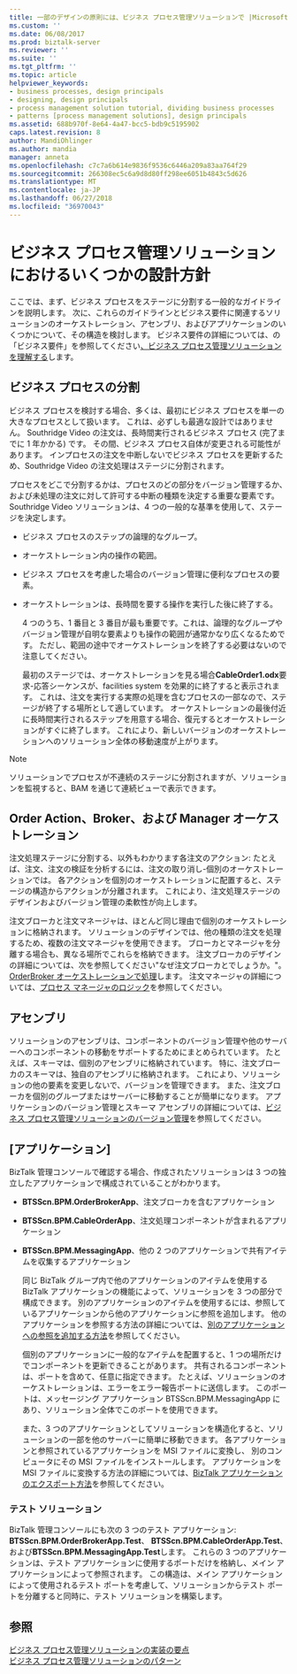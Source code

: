 ```yaml
---
title: 一部のデザインの原則には、ビジネス プロセス管理ソリューションで |Microsoft Docs
ms.custom: ''
ms.date: 06/08/2017
ms.prod: biztalk-server
ms.reviewer: ''
ms.suite: ''
ms.tgt_pltfrm: ''
ms.topic: article
helpviewer_keywords:
- business processes, design principals
- designing, design principals
- process management solution tutorial, dividing business processes
- patterns [process management solutions], design principals
ms.assetid: 688b970f-8e64-4a47-bcc5-bdb9c5195902
caps.latest.revision: 8
author: MandiOhlinger
ms.author: mandia
manager: anneta
ms.openlocfilehash: c7c7a6b614e9836f9536c6446a209a83aa764f29
ms.sourcegitcommit: 266308ec5c6a9d8d80ff298ee6051b4843c5d626
ms.translationtype: MT
ms.contentlocale: ja-JP
ms.lasthandoff: 06/27/2018
ms.locfileid: "36970043"
---
```

# <a name="some-design-principles-in-the-business-process-management-solution"></a>ビジネス プロセス管理ソリューションにおけるいくつかの設計方針
ここでは、まず、ビジネス プロセスをステージに分割する一般的なガイドラインを説明します。 次に、これらのガイドラインとビジネス要件に関連するソリューションのオーケストレーション、アセンブリ、およびアプリケーションのいくつかについて、その構造を検討します。 ビジネス要件の詳細については、の「ビジネス要件」を参照してください[、ビジネス プロセス管理ソリューションを理解する](../core/understanding-the-business-process-management-solution.md)します。  
  
## <a name="dividing-business-processes"></a>ビジネス プロセスの分割  
 ビジネス プロセスを検討する場合、多くは、最初にビジネス プロセスを単一の大きなプロセスとして扱います。 これは、必ずしも最適な設計ではありません。 Southridge Video の注文は、長時間実行されるビジネス プロセス (完了までに 1 年かかる) です。 その間、ビジネス プロセス自体が変更される可能性があります。 インプロセスの注文を中断しないでビジネス プロセスを更新するため、Southridge Video の注文処理はステージに分割されます。  
  
 プロセスをどこで分割するかは、プロセスのどの部分をバージョン管理するか、および未処理の注文に対して許可する中断の種類を決定する重要な要素です。 Southridge Video ソリューションは、4 つの一般的な基準を使用して、ステージを決定します。  
  
- ビジネス プロセスのステップの論理的なグループ。  
  
- オーケストレーション内の操作の範囲。  
  
- ビジネス プロセスを考慮した場合のバージョン管理に便利なプロセスの要素。  
  
- オーケストレーションは、長時間を要する操作を実行した後に終了する。  
  
  4 つのうち、1 番目と 3 番目が最も重要です。これは、論理的なグループやバージョン管理が自明な要素よりも操作の範囲が通常かなり広くなるためです。 ただし、範囲の途中でオーケストレーションを終了する必要はないので注意してください。  
  
  最初のステージでは、オーケストレーションを見る場合**CableOrder1.odx**要求-応答シーケンスが、facilities system を効果的に終了すると表示されます。 これは、注文を実行する実際の処理を含むプロセスの一部なので、ステージが終了する場所として適しています。 オーケストレーションの最後付近に長時間実行されるステップを用意する場合、復元するとオーケストレーションがすぐに終了します。 これにより、新しいバージョンのオーケストレーションへのソリューション全体の移動速度が上がります。  
  
> [!NOTE]
>  ソリューションでプロセスが不連続のステージに分割されますが、ソリューションを監視すると、BAM を通じて連続ビューで表示できます。  
  
## <a name="order-action-broker-and-manager-orchestrations"></a>Order Action、Broker、および Manager オーケストレーション  
 注文処理ステージに分割する、以外もわかります各注文のアクション: たとえば、注文、注文の検証を分析するには、注文の取り消し-個別のオーケストレーションでは。 各アクションを個別のオーケストレーションに配置すると、ステージの構造からアクションが分離されます。 これにより、注文処理ステージのデザインおよびバージョン管理の柔軟性が向上します。  
  
 注文ブローカと注文マネージャは、ほとんど同じ理由で個別のオーケストレーションに格納されます。 ソリューションのデザインでは、他の種類の注文を処理するため、複数の注文マネージャを使用できます。 ブローカとマネージャを分離する場合も、異なる場所でこれらを格納できます。 注文ブローカのデザインの詳細については、次を参照してください"なぜ注文ブローカとでしょうか。"。 [OrderBroker オーケストレーションで処理](../core/processing-in-the-orderbroker-orchestration.md)します。 注文マネージャの詳細については、[プロセス マネージャのロジック](../core/process-manager-logic.md)を参照してください。  
  
## <a name="assemblies"></a>アセンブリ  
 ソリューションのアセンブリは、コンポーネントのバージョン管理や他のサーバーへのコンポーネントの移動をサポートするためにまとめられています。 たとえば、スキーマは、個別のアセンブリに格納されています。 特に、注文ブローカのスキーマは、独自のアセンブリに格納されます。 これにより、ソリューションの他の要素を変更しないで、バージョンを管理できます。 また、注文ブローカを個別のグループまたはサーバーに移動することが簡単になります。 アプリケーションのバージョン管理とスキーマ アセンブリの詳細については、[ビジネス プロセス管理ソリューションのバージョン管理](../core/versioning-the-business-process-management-solution.md)を参照してください。  
  
## <a name="applications"></a>[アプリケーション]  
 BizTalk 管理コンソールで確認する場合、作成されたソリューションは 3 つの独立したアプリケーションで構成されていることがわかります。  
  
- **BTSScn.BPM.OrderBrokerApp**、注文ブローカを含むアプリケーション  
  
- **BTSScn.BPM.CableOrderApp**、注文処理コンポーネントが含まれるアプリケーション  
  
- **BTSScn.BPM.MessagingApp**、他の 2 つのアプリケーションで共有アイテムを収集するアプリケーション  
  
  同じ BizTalk グループ内で他のアプリケーションのアイテムを使用する BizTalk アプリケーションの機能によって、ソリューションを 3 つの部分で構成できます。 別のアプリケーションのアイテムを使用するには、参照しているアプリケーションから他のアプリケーションに参照を追加します。 他のアプリケーションを参照する方法の詳細については、[別のアプリケーションへの参照を追加する方法](../core/how-to-add-a-reference-to-another-application.md)を参照してください。  
  
  個別のアプリケーションに一般的なアイテムを配置すると、1 つの場所だけでコンポーネントを更新できることがあります。 共有されるコンポーネントは、ポートを含めて、任意に指定できます。 たとえば、ソリューションのオーケストレーションは、エラーをエラー報告ポートに送信します。 このポートは、メッセージング アプリケーション BTSScn.BPM.MessagingApp にあり、ソリューション全体でこのポートを使用できます。  
  
  また、3 つのアプリケーションとしてソリューションを構造化すると、ソリューションの一部を他のサーバーに簡単に移動できます。 各アプリケーションと参照されているアプリケーションを MSI ファイルに変換し、 別のコンピュータにその MSI ファイルをインストールします。 アプリケーションを MSI ファイルに変換する方法の詳細については、[BizTalk アプリケーションのエクスポート方法](../core/how-to-export-a-biztalk-application.md)を参照してください。  
  
### <a name="the-test-solution"></a>テスト ソリューション  
 BizTalk 管理コンソールにも次の 3 つのテスト アプリケーション: **BTSScn.BPM.OrderBrokerApp.Test**、 **BTSScn.BPM.CableOrderApp.Test**、および**BTSScn.BPM.MessagingApp.Test**します。 これらの 3 つのアプリケーションは、テスト アプリケーションに使用するポートだけを格納し、メイン アプリケーションによって参照されます。 この構造は、メイン アプリケーションによって使用されるテスト ポートを考慮して、ソリューションからテスト ポートを分離すると同時に、テスト ソリューションを構築します。  
  
## <a name="see-also"></a>参照  
 [ビジネス プロセス管理ソリューションの実装の要点](../core/implementation-highlights-of-the-business-process-management-solution.md)   
 [ビジネス プロセス管理ソリューションのパターン](../core/patterns-in-the-business-process-management-solution.md)